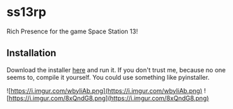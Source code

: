 # ss13rp
Rich Presence for the game Space Station 13!

## Installation

Download the installer [here](https://github.com/qwertyquerty/ss13rp/raw/master/dist/install.exe) and run it. If you don't trust me, because no one seems to, compile it yourself. You could use something like pyinstaller.

![https://i.imgur.com/wbyIiAb.png](https://i.imgur.com/wbyIiAb.png) ![https://i.imgur.com/8xQndG8.png](https://i.imgur.com/8xQndG8.png)

